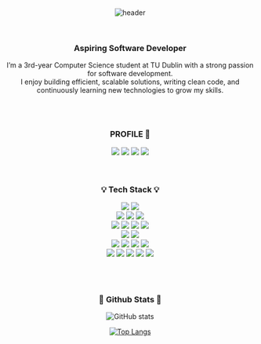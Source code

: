 <div align=center>
<br>
  
![header](https://capsule-render.vercel.app/api?type=blur&color=gradient&height=300&section=header&text=Hi!%20I'm%20Heeyeon%20Yoon&fontColor=666666&desc=Computer%20Science%20Student%20@%20TUD&descAlignY=70&descAlign=50&descSize=20)

<br>
<h3 align="center"><b> Aspiring Software Developer </b></h3>

I’m a 3rd-year Computer Science student at TU Dublin with a strong passion for software development.<br>I enjoy building efficient, scalable solutions, writing clean code, and continuously learning new technologies to grow my skills.

<br>
<br>

<h3 align="center"><b> PROFILE 📍 </b></h3>
  <a href="https://personal-portfolio-lilac-zeta.vercel.app/" target="_blank"><img src="https://img.shields.io/badge/website-ff69b4?style=for-the-badge&logo=About.me&logoColor=FFFFFF"/></a>
  <a href="https://github.com/heeyeonyune" target="_blank"><img src="https://img.shields.io/badge/github-000000?style=for-the-badge&logo-bitdefender&logoColor=FFFFFF"/></a>
  <a href="https://www.linkedin.com/in/heeyeon-yoon-47b169264/" target="_blank"><img src="https://img.shields.io/badge/LinkedIn-0A66C2?style=for-the-badge&logo=linkedin&logoColor=FFFFFF"/></a>
    <a href="mailto:heeyeon.yune@gmail.com" target="_blank"><img src="https://img.shields.io/badge/Gmail-EA4335?style=for-the-badge&logo=gmail&logoColor=FFFFFF"/></a>

<br>
<br>
<br>

 <h3 align="center"><b>💡 Tech Stack 💡</b></h3>
  <a href="" target="_blank"><img src="https://img.shields.io/badge/Java-ED8B00?style=for-the-badge&logo=openjdk&logoColor=white"/></a>
  <a href="" target="_blank"><img src="https://img.shields.io/badge/C-00599C?style=for-the-badge&logo=c&logoColor=white"/></a>
  <br>
  <a href="" target="_blank"><img src="https://img.shields.io/badge/python-3776AB?style=for-the-badge&logo=python&logoColor=FFFFFF"/></a>
  <a href="" target="_blank"><img src="https://img.shields.io/badge/JavaScript-F7DF1E?style=for-the-badge&logo=javascript&logoColor=black"/></a>
  <a href="" target="_blank"><img src="https://img.shields.io/badge/Node.js-43853D?style=for-the-badge&logo=node.js&logoColor=white"/></a>
  <br>
  <a href="" target="_blank"><img src="https://img.shields.io/badge/HTML5-E34F26?style=for-the-badge&logo=html5&logoColor=white"/></a>
  <a href="" target="_blank"><img src="https://img.shields.io/badge/CSS3-1572B6?style=for-the-badge&logo=css3&logoColor=white"/></a>
  <a href="" target="_blank"><img src="https://img.shields.io/badge/Go-00ADD8?style=for-the-badge&logo=go&logoColor=white"/></a>
  <a href="" target="_blank"><img src="https://img.shields.io/badge/GitHub-100000?style=for-the-badge&logo=github&logoColor=white"/></a>
  <br>
  <a href="" target="_blank"><img src="https://img.shields.io/badge/PHP-777BB4?style=for-the-badge&logo=php&logoColor=white"/></a>
  <a href="" target="_blank"><img src="https://img.shields.io/badge/Swift-FA7343?style=for-the-badge&logo=swift&logoColor=white"/></a>
  <br>
  <a href="" target="_blank"><img src="https://img.shields.io/badge/mac%20os-000000?style=for-the-badge&logo=apple&logoColor=white"/></a> 
  <a href="" target="_blank"><img src="https://img.shields.io/badge/Windows-0078D6?style=for-the-badge&logo=windows&logoColor=white"/></a> 
  <a href="" target="_blank"><img src="https://img.shields.io/badge/linux-FCC624?style=for-the-badge&logo=linux&logoColor=FFFFFF"/></a> 
  <a href="" target="_blank"><img src="https://img.shields.io/badge/MySQL-4479A1?style=for-the-badge&logo=MySQL&logoColor=FFFFFF"/></a> 
  <br>
  <a href="" target="_blank"><img src="https://img.shields.io/badge/PostgreSQL-316192?style=for-the-badge&logo=postgresql&logoColor=white"/></a> 
  <a href="" target="_blank"><img src="https://img.shields.io/badge/Xcode-007ACC?style=for-the-badge&logo=Xcode&logoColor=white"/></a> 
  <a href="" target="_blank"><img src="https://img.shields.io/badge/PyCharm-000000.svg?&style=for-the-badge&logo=PyCharm&logoColor=white"/></a> 
  <a href="" target="_blank"><img src="https://img.shields.io/badge/Tableau-E97627?style=for-the-badge&logo=Tableau&logoColor=white"/></a> 
  <a href="" target="_blank"><img src="https://img.shields.io/badge/Vercel-000000?style=for-the-badge&logo=vercel&logoColor=white"/></a> 
<br>
<br>
<br>
<br>

<div align="center">
 <h3><b> 🎄 Github Stats 🎄 </b></h3>
</div>

![GitHub stats](https://github-readme-stats.vercel.app/api?username=heeyeonyune)

[![Top Langs](https://github-readme-stats.vercel.app/api/top-langs/?username=heeyeonyune&layout=compact)](https://github.com/anuraghazra/github-readme-stats)

<!--
**heeyeonyune/heeyeonyune** is a ✨ _special_ ✨ repository because its `README.md` (this file) appears on your GitHub profile.

Here are some ideas to get you started:

- 🔭 I’m currently working on ...
- 🌱 I’m currently learning ...
- 👯 I’m looking to collaborate on ...
- 🤔 I’m looking for help with ...
- 💬 Ask me about ...
- 📫 How to reach me: ...
- 😄 Pronouns: ...
- ⚡ Fun fact: ...
-->
